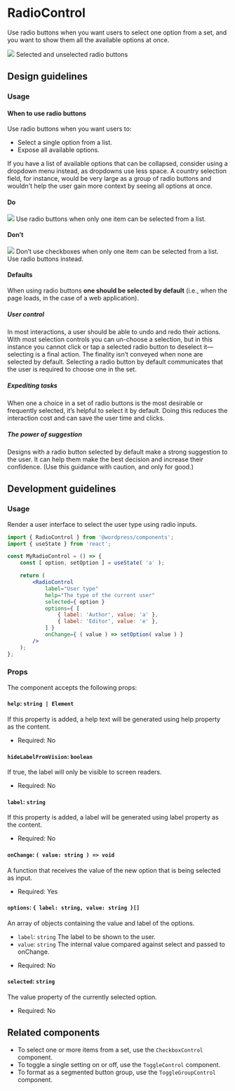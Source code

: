 # RadioControl

Use radio buttons when you want users to select one option from a set, and you want to show them all the available options at once.

![](https://make.wordpress.org/design/files/2018/11/radio.png)
Selected and unselected radio buttons

## Design guidelines

### Usage

#### When to use radio buttons

Use radio buttons when you want users to:

-   Select a single option from a list.
-   Expose all available options.

If you have a list of available options that can be collapsed, consider using a dropdown menu instead, as dropdowns use less space. A country selection field, for instance, would be very large as a group of radio buttons and wouldn't help the user gain more context by seeing all options at once.

#### Do

![](https://make.wordpress.org/design/files/2018/11/radio-usage-do.png)
Use radio buttons when only one item can be selected from a list.

#### Don’t

![](https://make.wordpress.org/design/files/2018/11/radio-usage-dont.png)
Don’t use checkboxes when only one item can be selected from a list. Use radio buttons instead.

#### Defaults

When using radio buttons **one should be selected by default** (i.e., when the page loads, in the case of a web application).

##### User control

In most interactions, a user should be able to undo and redo their actions. With most selection controls you can un-choose a selection, but in this instance you cannot click or tap a selected radio button to deselect it—selecting is a final action. The finality isn’t conveyed when none are selected by default. Selecting a radio button by default communicates that the user is required to choose one in the set.

##### Expediting tasks

When one a choice in a set of radio buttons is the most desirable or frequently selected, it’s helpful to select it by default. Doing this reduces the interaction cost and can save the user time and clicks.

##### The power of suggestion

Designs with a radio button selected by default make a strong suggestion to the user. It can help them make the best decision and increase their confidence. (Use this guidance with caution, and only for good.)

## Development guidelines

### Usage

Render a user interface to select the user type using radio inputs.

```jsx
import { RadioControl } from '@wordpress/components';
import { useState } from 'react';

const MyRadioControl = () => {
	const [ option, setOption ] = useState( 'a' );

	return (
		<RadioControl
			label="User type"
			help="The type of the current user"
			selected={ option }
			options={ [
				{ label: 'Author', value: 'a' },
				{ label: 'Editor', value: 'e' },
			] }
			onChange={ ( value ) => setOption( value ) }
		/>
	);
};
```

### Props

The component accepts the following props:

#### `help`: `string | Element`

If this property is added, a help text will be generated using help property as the content.

-   Required: No

#### `hideLabelFromVision`: `boolean`

If true, the label will only be visible to screen readers.

-   Required: No

#### `label`: `string`

If this property is added, a label will be generated using label property as the content.

-   Required: No

#### `onChange`: `( value: string ) => void`

A function that receives the value of the new option that is being selected as input.

-   Required: Yes

#### `options`: `{ label: string, value: string }[]`

An array of objects containing the value and label of the options.

-   `label`: `string` The label to be shown to the user.
-   `value`: `string` The internal value compared against select and passed to onChange.

*   Required: No

#### `selected`: `string`

The value property of the currently selected option.

-   Required: No

## Related components

-   To select one or more items from a set, use the `CheckboxControl` component.
-   To toggle a single setting on or off, use the `ToggleControl` component.
-   To format as a segmented button group, use the `ToggleGroupControl` component.
